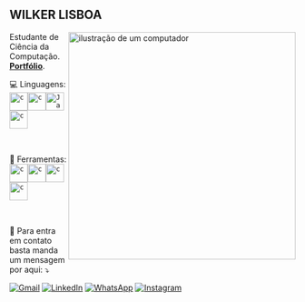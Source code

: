 ## WILKER LISBOA

<img src="https://raw.githubusercontent.com/MicaelliMedeiros/micaellimedeiros/master/image/computer-illustration.png" alt="ilustração de um computador" min-width="400px" max-width="400px" width="400px" align="right">
<p align="left"> 
  Estudante de Ciência da Computação. <strong><a href="https://wilkerlisboa.github.io/wilkerlisboa/">Portfólio</a></strong>.<br>
</p>
<p align="left">
  💻 Linguagens: <code><img height="32" src="https://cdn.iconscout.com/icon/free/png-512/c-programming-569564.png" alt="c"/></code><code><img height="32" src="https://upload.wikimedia.org/wikipedia/commons/1/18/ISO_C%2B%2B_Logo.svg" alt="c"/></code><code><img height="32" src="https://camo.githubusercontent.com/8d56e87edf99e89bfc457cd62462e0b7aae19e6b197b1df5c542d474d8d76f81/68747470733a2f2f646576656c6f7065722e6665646f726170726f6a6563742e6f72672f7374617469632f6c6f676f2f6373686172702e706e67" alt="Javascript"/></code><code><img height="32" src="https://upload.wikimedia.org/wikipedia/commons/c/c3/Python-logo-notext.svg" alt="c"/></code>
</p>
<br>
<p align="left">
  💼 Ferramentas:<code><img height="32" src="https://upload.wikimedia.org/wikipedia/commons/9/9a/Visual_Studio_Code_1.35_icon.svg" alt="c"/></code><code><img height="32" src="https://git-scm.com/images/logos/downloads/Git-Icon-1788C.png" alt="c"/></code><code><img height="32" src="https://upload.wikimedia.org/wikipedia/commons/9/9c/IntelliJ_IDEA_Icon.svg" alt="c"/></code><code><img height="32" src="https://upload.wikimedia.org/wikipedia/commons/f/fa/Microsoft_Azure.svg" alt="c"/></code>
</p>
<br>
<p align="left">
  💌 Para entra em contato basta manda um mensagem por aqui: ⤵️
</p>
<p align="left">
<a href="#" title="Gmail"><img src="https://img.shields.io/badge/-Gmail-FF0000?style=flat-square&labelColor=FF0000&logo=gmail&logoColor=white&link=LINK-DO-SEU-GMAIL" alt="Gmail"/></a> <a href="#" title="LinkedIn"><img src="https://img.shields.io/badge/-Linkedin-0e76a8?style=flat-square&logo=Linkedin&logoColor=white&link=LINK-DO-SEU-LINKEDIN" alt="LinkedIn"/></a> <a href="#" title="WhatsApp"><img src="https://img.shields.io/badge/-WhatsApp-25d366?style=flat-square&labelColor=25d366&logo=whatsapp&logoColor=white&link=API-DO-SEU-WHATSAPP" alt="WhatsApp"/></a> <a href="#" title="Instagram"><img src="https://img.shields.io/badge/-Instagram-DF0174?style=flat-square&labelColor=DF0174&logo=instagram&logoColor=white&link=LINK-DO-SEU-INSTAGRAM" alt="Instagram"/></a>
</p>
